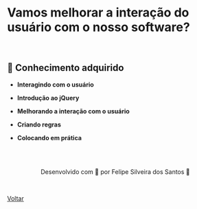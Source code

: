 <h1> Vamos melhorar a interação do usuário com o nosso software?</h1>

<br>

<h2> 🧠 Conhecimento adquirido </h2>

- **Interagindo com o usuário**
  
- **Introdução ao jQuery**
  
- **Melhorando a interação com o usuário**
  
- **Criando regras**
  
- **Colocando em prática**
  

<br><br>

<p align="center"> Desenvolvido com 💜 por Felipe Silveira dos Santos 👋 <p>
<br>

<a href="./README.md">Voltar</a>